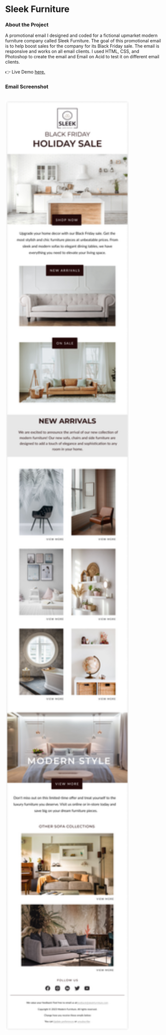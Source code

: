 <h1>Sleek Furniture</h1>

<h3>About the Project</h3>
<p>
A promotional email I designed and coded for a fictional upmarket modern furniture company called Sleek Furniture. The goal of this promotional email is to help boost sales for the company for its Black Friday sale. The email is responsive and works on all email clients. I used HTML, CSS, and Photoshop to create the email and Email on Acid to test it on different email clients.
</p>
👉 Live Demo <a href="https://sleekfurniture.vercel.app/" target="_blank" rel="noopener">here.</a> 
<br/>

<h3>Email Screenshot</h3>

<br/>
<img src="./Sleek.png" width="400px" height="auto"></img>
